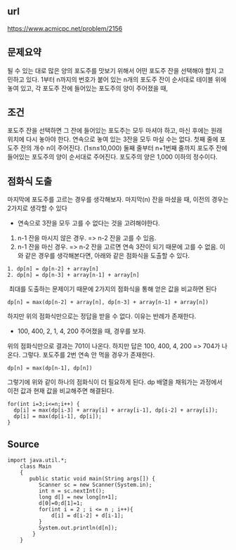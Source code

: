 ## url
  https://www.acmicpc.net/problem/2156

## 문제요약
  될 수 있는 대로 많은 양의 포도주를 맛보기 위해서 어떤 포도주 잔을 선택해야 할지 고민하고 있다. 
  1부터 n까지의 번호가 붙어 있는 n개의 포도주 잔이 순서대로 테이블 위에 놓여 있고, 
  각 포도주 잔에 들어있는 포도주의 양이 주어졌을 때, 

## 조건
  포도주 잔을 선택하면 그 잔에 들어있는 포도주는 모두 마셔야 하고, 마신 후에는 원래 위치에 다시 놓아야 한다.
  연속으로 놓여 있는 3잔을 모두 마실 수는 없다.
  첫째 줄에 포도주 잔의 개수 n이 주어진다. (1≤n≤10,000) 둘째 줄부터 n+1번째 줄까지 포도주 잔에 들어있는 포도주의 양이 순서대로 주어진다. 
  포도주의 양은 1,000 이하의 정수이다.

## 점화식 도출
  마지막에 포도주를 고르는 경우를 생각해보자.
  마지막(n) 잔을 마셨을 때, 이전의 경우는 2가지로 생각할 수 있다 
  * 연속으로 3잔을 모두 고를 수 없다는 것을 고려해야한다.
  1. n-1 잔을 마시지 않은 경우. => n-2 잔을 고를 수 있음.
  2. n-1 잔을 마신 경우. => n-2 잔을 고르면 연속 3잔이 되기 때문에 고를 수 없음.
  이와 같은 경우를 생각해본다면, 아래와 같은 점화식을 도출할 수 있다.
  
    1. dp[n] = dp[n-2] + array[n]
    2. dp[n] = dp[n-3] + array[n-1] + array[n] 
  
  최대를 도출하는 문제이기 때문에 2가지의 점화식을 통해 얻은 값을 비교하면 된다
  
    dp[n] = max(dp[n-2] + array[n], dp[n-3] + array[n-1] + array[n])
  
  하지만 위의 점화식만으로는 정답을 받을 수 없다.
  이유는 반례가 존재한다.
  * 100, 400, 2, 1, 4, 200 주어졌을 때, 경우를 보자.
  
  위의 점화식만으로 결과는 701이 나온다.
  하지만 답은 100, 400, 4, 200 => 704가 나온다.
  그렇다. 포도주를 2번 연속 안 먹을 경우가 존재한다.
  
    dp[n] = max(dp[n-1], dp[n])
    
  그렇기에 위와 같이 하나의 점화식이 더 필요하게 된다.
  dp 배열을 채워가는 과정에서 이전 값과 현재 값을 비교해주면 해결된다.
    
    for(int i=3;i<=n;i++) { 
      dp[i] = max(dp[i-3] + array[i] + array[i-1], dp[i-2] + array[i]); 
      dp[i] = max(dp[i-1], dp[i]); 
    }
     
## Source

    import java.util.*;
        class Main 
        {
           public static void main(String args[]) {
              Scanner sc = new Scanner(System.in);
              int n = sc.nextInt();
              long d[] = new long[n+1];
              d[0]=0;d[1]=1;
              for(int i = 2 ; i <= n ; i++){
                  d[i] = d[i-2] + d[i-1];
              }
              System.out.println(d[n]);
            }
        }





